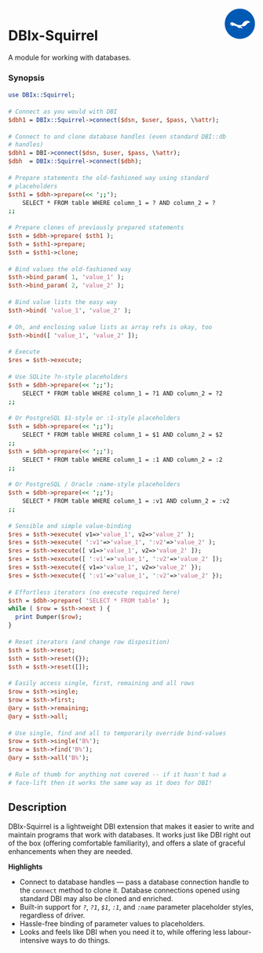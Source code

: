 <img src="./ekorn.png?raw=true" width="64" height="64" align="right">

# DBIx-Squirrel

A module for working with databases.

### Synopsis

``` perl
use DBIx::Squirrel;

# Connect as you would with DBI
$dbh1 = DBIx::Squirrel->connect($dsn, $user, $pass, \%attr);

# Connect to and clone database handles (even standard DBI::db
# handles)
$dbh1 = DBI->connect($dsn, $user, $pass, \%attr);
$dbh  = DBIx::Squirrel->connect($dbh);

# Prepare statements the old-fashioned way using standard
# placeholders
$sth1 = $dbh->prepare(<< ';;');
    SELECT * FROM table WHERE column_1 = ? AND column_2 = ?
;;

# Prepare clones of previously prepared statements
$sth = $dbh->prepare( $sth1 );
$sth = $sth1->prepare;
$sth = $sth1->clone;

# Bind values the old-fashioned way
$sth->bind_param( 1, 'value_1' );
$sth->bind_param( 2, 'value_2' );

# Bind value lists the easy way
$sth->bind( 'value_1', 'value_2' );

# Oh, and enclosing value lists as array refs is okay, too 
$sth->bind([ 'value_1', 'value_2' ]);

# Execute
$res = $sth->execute;

# Use SQLite ?n-style placeholders
$sth = $dbh->prepare(<< ';;');
    SELECT * FROM table WHERE column_1 = ?1 AND column_2 = ?2
;;

# Or PostgreSQL $1-style or :1-style placeholders 
$sth = $dbh->prepare(<< ';;');
    SELECT * FROM table WHERE column_1 = $1 AND column_2 = $2
;;
$sth = $dbh->prepare(<< ';;');
    SELECT * FROM table WHERE column_1 = :1 AND column_2 = :2
;;

# Or PostgreSQL / Oracle :name-style placeholders
$sth = $dbh->prepare(<< ';;');
    SELECT * FROM table WHERE column_1 = :v1 AND column_2 = :v2
;;

# Sensible and simple value-binding
$res = $sth->execute( v1=>'value_1', v2=>'value_2' );
$res = $sth->execute( ':v1'=>'value_1', ':v2'=>'value_2' );
$res = $sth->execute([ v1=>'value_1', v2=>'value_2' ]);
$res = $sth->execute([ ':v1'=>'value_1', ':v2'=>'value_2' ]);
$res = $sth->execute({ v1=>'value_1', v2=>'value_2' });
$res = $sth->execute({ ':v1'=>'value_1', ':v2'=>'value_2' });

# Effortless iterators (no execute required here)
$sth = $dbh->prepare( 'SELECT * FROM table' );
while ( $row = $sth->next ) {
  print Dumper($row);
}

# Reset iterators (and change row disposition)
$sth = $sth->reset;
$sth = $sth->reset({});
$sth = $sth->reset([]);

# Easily access single, first, remaining and all rows
$row = $sth->single;
$row = $sth->first;
@ary = $sth->remaining;
@ary = $sth->all;

# Use single, find and all to temporarily override bind-values
$row = $sth->single('B%');
$row = $sth->find('B%');
@ary = $sth->all('B%');

# Rule of thumb for anything not covered -- if it hasn't had a
# face-lift then it works the same way as it does for DBI!
```

## Description

DBIx-Squirrel is a lightweight DBI extension that makes it easier to write and maintain programs that work with databases. It works just like DBI right out
of the box (offering comfortable familiarity), and offers a slate of graceful enhancements when they are needed.

**Highlights**

- Connect to database handles — pass a database connection handle to the
`connect` method to clone it. Database connections opened using standard
DBI may also be cloned and enriched.
- Built-in support for *`?`*, *`?1`*, *`$1`*, *`:1`*, and *`:name`* parameter
placeholder styles, regardless of driver.
- Hassle-free binding of parameter values to placeholders. 
- Looks and feels like DBI when you need it to, while offering less labour-intensive ways to do things.